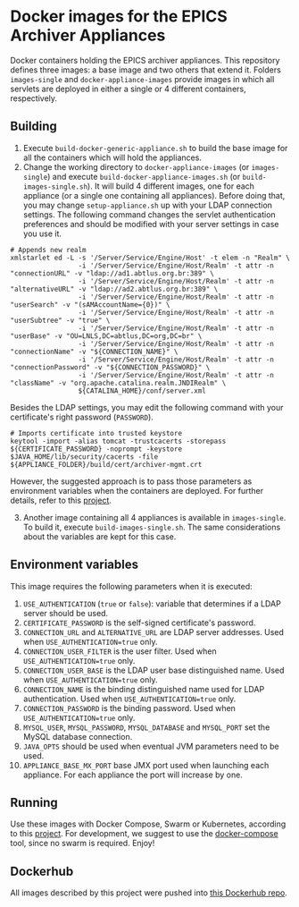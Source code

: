 # Docker images for the EPICS Archiver Appliances

Docker containers holding the EPICS archiver appliances. This repository defines three images: a base image and two others that extend it. Folders `images-single` and `docker-appliance-images` provide images in which all servlets are deployed in either a single or 4 different containers, respectively.

## Building

1) Execute `build-docker-generic-appliance.sh` to build the base image for all the containers which will hold the appliances.
2) Change the working directory to `docker-appliance-images` (or `images-single`) and execute `build-docker-appliance-images.sh` (or `build-images-single.sh`). It will build 4 different images, one for each appliance (or a single one containing all appliances). Before doing that, you may change `setup-appliance.sh` up with your LDAP connection settings. The following command changes the servlet authentication preferences and should be modified with your server settings in case you use it.

```
# Appends new realm
xmlstarlet ed -L -s '/Server/Service/Engine/Host' -t elem -n "Realm" \
                 -i '/Server/Service/Engine/Host/Realm' -t attr -n "connectionURL" -v "ldap://ad1.abtlus.org.br:389" \
                 -i '/Server/Service/Engine/Host/Realm' -t attr -n "alternativeURL" -v "ldap://ad2.abtlus.org.br:389" \
                 -i '/Server/Service/Engine/Host/Realm' -t attr -n "userSearch" -v "(sAMAccountName={0})" \
                 -i '/Server/Service/Engine/Host/Realm' -t attr -n "userSubtree" -v "true" \
                 -i '/Server/Service/Engine/Host/Realm' -t attr -n "userBase" -v "OU=LNLS,DC=abtlus,DC=org,DC=br" \
                 -i '/Server/Service/Engine/Host/Realm' -t attr -n "connectionName" -v "${CONNECTION_NAME}" \
                 -i '/Server/Service/Engine/Host/Realm' -t attr -n "connectionPassword" -v "${CONNECTION_PASSWORD}" \
                 -i '/Server/Service/Engine/Host/Realm' -t attr -n "className" -v "org.apache.catalina.realm.JNDIRealm" \
                 ${CATALINA_HOME}/conf/server.xml

```
Besides the LDAP settings, you may edit the following command with your certificate's right password (`PASSWORD`).

```
# Imports certificate into trusted keystore
keytool -import -alias tomcat -trustcacerts -storepass ${CERTIFICATE_PASSWORD} -noprompt -keystore $JAVA_HOME/lib/security/cacerts -file ${APPLIANCE_FOLDER}/build/cert/archiver-mgmt.crt
```
However, the suggested approach is to pass those parameters as environment variables when the containers are deployed. For further details, refer to this [project](https://github.com/lnls-sirius/docker-epics-archiver-composed).

3) Another image containing all 4 appliances is available in `images-single`. To build it, execute `build-images-single.sh`. The same considerations about the variables are kept for this case.

## Environment variables

This image requires the following parameters when it is executed:

1) `USE_AUTHENTICATION` (`true` or `false`): variable that determines if a LDAP server should be used.
2) `CERTIFICATE_PASSWORD` is the self-signed certificate's password.
3) `CONNECTION_URL` and `ALTERNATIVE_URL` are LDAP server addresses. Used when `USE_AUTHENTICATION=true` only.
4) `CONNECTION_USER_FILTER` is the user filter. Used when `USE_AUTHENTICATION=true` only.
5) `CONNECTION_USER_BASE` is the LDAP user base distinguished name. Used when `USE_AUTHENTICATION=true` only.
6) `CONNECTION_NAME` is the binding distinguished name used for LDAP authentication. Used when `USE_AUTHENTICATION=true` only.
7) `CONNECTION_PASSWORD` is the binding password. Used when `USE_AUTHENTICATION=true` only.
8) `MYSQL_USER`, `MYSQL_PASSWORD`, `MYSQL_DATABASE` and `MYSQL_PORT` set the MySQL database connection.
9) `JAVA_OPTS` should be used when eventual JVM parameters need to be used.
10) `APPLIANCE_BASE_MX_PORT` base JMX port used when launching each appliance. For each appliance the port will increase by one.

## Running

Use these images with Docker Compose, Swarm or Kubernetes, according to this [project](https://github.com/lnls-sirius/docker-epics-archiver-composed). For development, we suggest to use the [docker-compose](https://docs.docker.com/compose/) tool, since no swarm is required. Enjoy!

## Dockerhub

All images described by this project were pushed into [this Dockerhub repo](https://hub.docker.com/u/lnlscon/).
